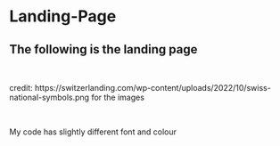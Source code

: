 # Landing-Page
<h2> The following is the landing page</h2>
<br>
<p>credit: https://switzerlanding.com/wp-content/uploads/2022/10/swiss-national-symbols.png for the images </p>
<br>
<p>My code has slightly different font and colour </p>

